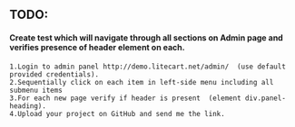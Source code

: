 ## TODO:

#### Create test which will navigate through all sections on Admin page and verifies presence of header element on each.
~~~~
1.Login to admin panel http://demo.litecart.net/admin/  (use default provided credentials).
2.Sequentially click on each item in left-side menu including all submenu items
3.For each new page verify if header is present  (element div.panel-heading).
4.Upload your project on GitHub and send me the link.

